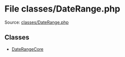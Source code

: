 File classes/DateRange.php
=========

Source: [classes/DateRange.php](https://github.com/PrestaShop/PrestaShop/blob/1.5.6.3/classes/DateRange.php)


Classes
-------

* [DateRangeCore](class.DateRangeCore.md)

